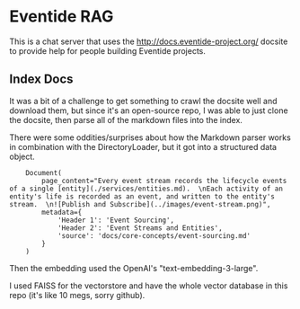 # Eventide RAG

This is a chat server that uses the http://docs.eventide-project.org/ docsite to provide help for people building Eventide projects.

## Index Docs

It was a bit of a challenge to get something to crawl the docsite well and download them, but since it's an open-source repo, I was able to just clone the docsite, then parse all of the markdown files into the index.

There were some oddities/surprises about how the Markdown parser works in combination with the DirectoryLoader, but it got into a structured data object.

        Document(
            page_content="Every event stream records the lifecycle events of a single [entity](./services/entities.md).  \nEach activity of an entity's life is recorded as an event, and written to the entity's stream.  \n![Publish and Subscribe](../images/event-stream.png)",
            metadata={
                'Header 1': 'Event Sourcing',
                'Header 2': 'Event Streams and Entities',
                'source': 'docs/core-concepts/event-sourcing.md'
            }
        )

Then the embedding used the OpenAI's "text-embedding-3-large".

I used FAISS for the vectorstore and have the whole vector database in this repo (it's like 10 megs, sorry github).


